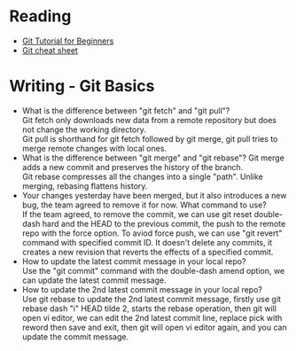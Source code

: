 # Reading

- [Git Tutorial for Beginners](https://academind.com/tutorials/git-the-basics)
- [Git cheat sheet](https://www.atlassian.com/git/tutorials/atlassian-git-cheatsheet)


# Writing - Git Basics

- What is the difference between "git fetch" and "git pull"?  
Git fetch only downloads new data from a remote repository but does not change the working directory.  
Git pull is shorthand for git fetch followed by git merge, git pull tries to merge remote changes with local ones.
- What is the difference between "git merge" and "git rebase"?
Git merge adds a new commit and preserves the history of the branch.  
Git rebase compresses all the changes into a single "path". Unlike merging, rebasing flattens history. 
- Your changes yesterday have been merged, but it also introduces a new bug, the team agreed to remove it for now. What command to use?  
If the team agreed, to remove the commit, we can use git reset double-dash hard and the HEAD to the previous commit, the push to the remote repo with the force option.
To aviod force push, we can use "git revert" command with specified commit ID. It doesn't delete any commits, it creates a new revision that reverts the effects of a specified commit.
- How to update the latest commit message in your local repo?  
Use the "git commit" command with the double-dash amend option, we can update the latest commit message.
- How to update the 2nd latest commit message in your local repo?  
Use git rebase to update the 2nd latest commit message, firstly use git rebase dash "i" HEAD tilde 2, starts the rebase operation, then git will open vi editor, we can edit the 2nd latest commit line, replace pick with reword then save and exit, then git will open vi editor again, and you can update the commit message.
